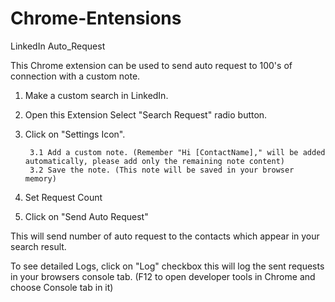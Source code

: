 # Chrome-Entensions
LinkedIn Auto_Request

This Chrome extension can be used to send auto request to 100's of connection with a custom note.

1. Make a custom search in LinkedIn.
2. Open this Extension Select "Search Request" radio button.
3. Click on "Settings Icon".
		
		3.1 Add a custom note. (Remember "Hi [ContactName]," will be added automatically, please add only the remaining note content)
		3.2 Save the note. (This note will be saved in your browser memory)
4. Set Request Count
5. Click on "Send Auto Request"

This will send number of auto request to the contacts which appear in your search result.

To see detailed Logs, click on "Log" checkbox this will log the sent requests in your browsers console tab. (F12 to open developer tools in Chrome and choose Console tab in it)

